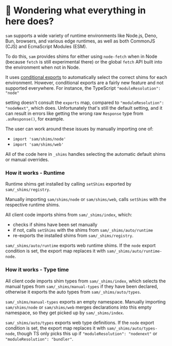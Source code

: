 # 👋 Wondering what everything in here does?

`sam` supports a wide variety of runtime environments like Node.js, Deno, Bun, browsers, and various
edge runtimes, as well as both CommonJS (CJS) and EcmaScript Modules (ESM).

To do this, `sam` provides shims for either using `node-fetch` when in Node (because `fetch` is still experimental there) or the global `fetch` API built into the environment when not in Node.

It uses [conditional exports](https://nodejs.org/api/packages.html#conditional-exports) to
automatically select the correct shims for each environment. However, conditional exports are a fairly new
feature and not supported everywhere. For instance, the TypeScript `"moduleResolution": "node"`

setting doesn't consult the `exports` map, compared to `"moduleResolution": "nodeNext"`, which does.
Unfortunately that's still the default setting, and it can result in errors like
getting the wrong raw `Response` type from `.asResponse()`, for example.

The user can work around these issues by manually importing one of:

- `import 'sam/shims/node'`
- `import 'sam/shims/web'`

All of the code here in `_shims` handles selecting the automatic default shims or manual overrides.

### How it works - Runtime

Runtime shims get installed by calling `setShims` exported by `sam/_shims/registry`.

Manually importing `sam/shims/node` or `sam/shims/web`, calls `setShims` with the respective runtime shims.

All client code imports shims from `sam/_shims/index`, which:

- checks if shims have been set manually
- if not, calls `setShims` with the shims from `sam/_shims/auto/runtime`
- re-exports the installed shims from `sam/_shims/registry`.

`sam/_shims/auto/runtime` exports web runtime shims.
If the `node` export condition is set, the export map replaces it with `sam/_shims/auto/runtime-node`.

### How it works - Type time

All client code imports shim types from `sam/_shims/index`, which selects the manual types from `sam/_shims/manual-types` if they have been declared, otherwise it exports the auto types from `sam/_shims/auto/types`.

`sam/_shims/manual-types` exports an empty namespace.
Manually importing `sam/shims/node` or `sam/shims/web` merges declarations into this empty namespace, so they get picked up by `sam/_shims/index`.

`sam/_shims/auto/types` exports web type definitions.
If the `node` export condition is set, the export map replaces it with `sam/_shims/auto/types-node`, though TS only picks this up if `"moduleResolution": "nodenext"` or `"moduleResolution": "bundler"`.

